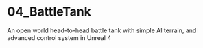 # 04_BattleTank
An open world head-to-head battle tank with simple AI terrain, and advanced control system in Unreal 4
